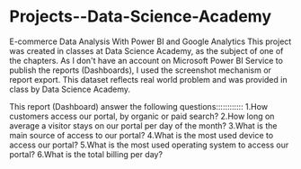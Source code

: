 # Projects--Data-Science-Academy
E-commerce Data Analysis With Power BI and Google Analytics
This project was created in classes at Data Science Academy, as the subject of one of the chapters.
As I don't have an account on Microsoft Power BI Service to publish the reports (Dashboards), I used the screenshot mechanism or report export.
This dataset reflects real world problem and was provided in class by Data Science Academy.

This report (Dashboard) answer the following questions::::::::::::
1.How customers access our portal, by organic or paid search?
2.How long on average a visitor stays on our portal per day of the month?
3.What is the main source of access to our portal?
4.What is the most used device to access our portal?
5.What is the most used operating system to access our portal?
6.What is the total billing per day?
